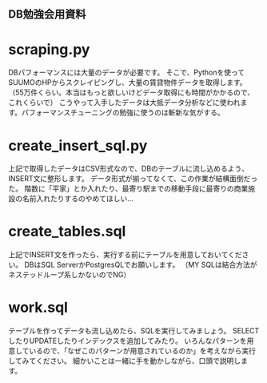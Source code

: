 ## DB勉強会用資料

# scraping.py
 DBパフォーマンスには大量のデータが必要です。
 そこで、Pythonを使ってSUUMOのHPからスクレイピングし、大量の賃貸物件データを取得します。
 （55万件くらい。本当はもっと欲しいけどデータ取得にも時間がかかるので、これくらいで）
 こうやって入手したデータは大抵データ分析などに使われます。パフォーマンスチューニングの勉強に使うのは斬新な気がする。

# create_insert_sql.py
 上記で取得したデータはCSV形式なので、DBのテーブルに流し込めるよう、INSERT文に整形します。
 データ形式が揃ってなくて、この作業が結構面倒だった。
 階数に「平家」とか入れたり、最寄り駅までの移動手段に最寄りの商業施設の名前入れたりするのやめてほしい...

# create_tables.sql
 上記でINSERT文を作ったら、実行する前にテーブルを用意しておいてください。
 DBはSQL ServerかPostgresQLでお願いします。
 （MY SQLは結合方法がネステッドループ系しかないのでNG）

# work.sql
 テーブルを作ってデータも流し込めたら、SQLを実行してみましょう。
 SELECTしたりUPDATEしたりインデックスを追加してみたり。
 いろんなパターンを用意しているので、「なぜこのパターンが用意されているのか」を考えながら実行してみてください。
 細かいことは一緒に手を動かしながら、口頭で説明します。
